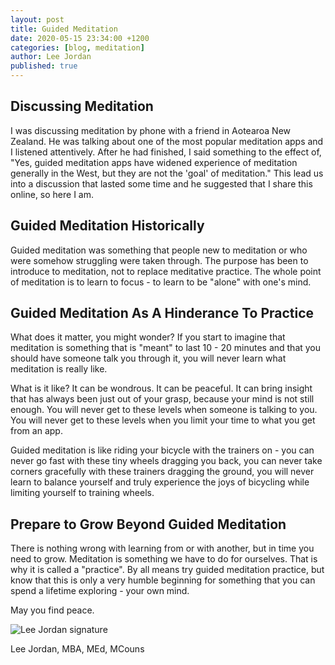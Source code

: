```yaml
---
layout: post
title: Guided Meditation
date: 2020-05-15 23:34:00 +1200
categories: [blog, meditation]
author: Lee Jordan
published: true
---
```


<h2>Discussing Meditation</h2>

<p>I was discussing meditation by phone with a friend in Aotearoa New Zealand. He was talking about one of the most popular meditation apps and I listened attentively. After he had finished, I said something to the effect of, "Yes, guided meditation apps have widened experience of meditation generally in the West, but they are not the 'goal' of meditation." This lead us into a discussion that lasted some time and he suggested that I share this online, so here I am.</p>

<h2>Guided Meditation Historically</h2>

<p>Guided meditation was something that people new to meditation or who were somehow struggling were taken through. The purpose has been to introduce to meditation, not to replace meditative practice. The whole point of meditation is to learn to focus - to learn to be "alone" with one's mind.</p>

<h2>Guided Meditation As A Hinderance To Practice</h2>

<p>What does it matter, you might wonder? If you start to imagine that meditation is something that is "meant" to last 10 - 20 minutes and that you should have someone talk you through it, you will never learn what meditation is really like.</p>

<p>What is it like? It can be wondrous. It can be peaceful. It can bring insight that has always been just out of your grasp, because your mind is not still enough. You will never get to these levels when someone is talking to you. You will never get to these levels when you limit your time to what you get from an app.</p>

<p>Guided meditation is like riding your bicycle with the trainers on - you can never go fast with these tiny wheels dragging you back, you can never take corners gracefully with these trainers dragging the ground, you will never learn to balance yourself and truly experience the joys of bicycling while limiting yourself to training wheels.</p>

<h2>Prepare to Grow Beyond Guided Meditation</h2>

<p>There is nothing wrong with learning from or with another, but in time you need to grow. Meditation is something we have to do for ourselves. That is why it is called a "practice". By all means try guided meditation practice, but know that this is only a very humble beginning for something that you can spend a lifetime exploring - your own mind.</p>

<p>May you find peace.</p>

<img src="https://arohatherapy.co.nz/public/assets/images/lee-jordan.png" alt="Lee Jordan signature">

Lee Jordan, MBA, MEd, MCouns
